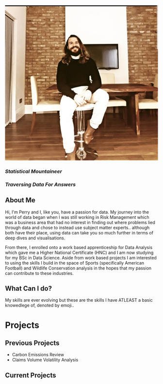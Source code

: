 ![Perry Pedrosa](assets/Screenshot_20230124-125544_Instagram.jpg)

### *Statistical Mountaineer*
### *Traversing Data For Answers*


## About Me
Hi, I'm Perry and I, like you, have a passion for data. 
My journey into the world of data began when I was still working in Risk Management which was a business area that had no interest in finding out where problems lied through data and chose to instead use subject matter experts.. although both have their place, using data can take you so much further in terms of deep dives and visualisations. 

From there, I enrolled onto a work based apprenticeship for Data Analysis which gave me a Higher National Certificate (HNC) and I am now studying for my BSc in Data Science.
Aside from work based projects I am interested to using the skills I build in the space of Sports (specifically American Football) and Wildlife Conservation analysis in the hopes that my passion can contribute to these industries.

## What Can I do?
My skills are ever evolving but these are the skills I have ATLEAST a basic knowedlege of, denoted by emoji..

# Projects
## Previous Projects
- Carbon Emissions Review 
- Claims Volume Volatility Analysis 

## Current Projects

